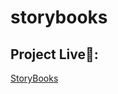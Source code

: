 # storybooks
<h2>Project Live🚀: </h2><a href="https://storybooks-app.up.railway.app/">StoryBooks</a>
